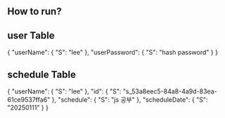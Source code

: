 ## How to run?

## user Table
{
  "userName": {
    "S": "lee"
  },
  "userPassword": {
    "S": "hash password"
  }
}

## schedule Table
{
  "userName": {
    "S": "lee"
  },
  "id": {
    "S": "s_53a8eec5-84a8-4a9d-83ea-61ce9537ffa6"
  },
  "schedule": {
    "S": "js 공부"
  },
  "scheduleDate": {
    "S": "20250111"
  }
}